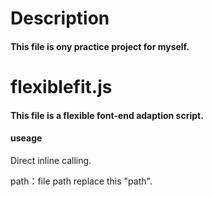 Description
====

#### This file is ony practice project for myself.

flexiblefit.js
====
#### This file is a flexible font-end adaption script.
#### useage
 Direct inline calling.
 <script type="text/javascript" src="path/flexibleFit.js"></script>
 path：file path replace this "path".
